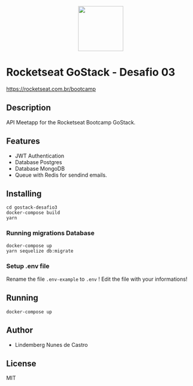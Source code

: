 <p align="center">
<a href="https://rocketseat.com.br/bootcamp" alt="Bootcamp Rocketseat">
  <img src="https://skylab.rocketseat.com.br/api/files/1560759053914.svg" height="120px"></a></p>

# Rocketseat GoStack - Desafio 03

https://rocketseat.com.br/bootcamp

## Description

API Meetapp for the Rocketseat Bootcamp GoStack.

## Features

- JWT Authentication
- Database Postgres
- Database MongoDB
- Queue with Redis for sendind emails.

## Installing

```
cd gostack-desafio3
docker-compose build
yarn
```

### Running migrations Database

```
docker-compose up
yarn sequelize db:migrate
```

### Setup .env file

Rename the file `.env-example` to `.env` !
Edit the file with your informations!

## Running

`docker-compose up`

## Author

- Lindemberg Nunes de Castro

## License

MIT

